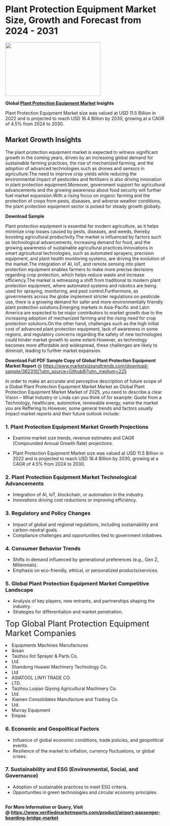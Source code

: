 <H1>Plant Protection Equipment Market Size, Growth and Forecast from 2024 - 2031</H1><img class="aligncenter size-medium wp-image-584254" src="https://thirdeyenews.in/wp-content/uploads/2024/09/Global-Market-Research-300x168.jpeg" alt="" width="300" height="168" /><p><strong>Global&nbsp;<a href="https://www.marketsizeandtrends.com/download-sample/362310/?utm_source=Github8j?utm_medium=225">Plant Protection Equipment Market</a> Insights</strong></p><p>Plant Protection Equipment Market size was valued at USD 11.5 Billion in 2022 and is projected to reach USD 16.4 Billion by 2030, growing at a CAGR of 4.5% from 2024 to 2030.</p><p><h2>Market Growth Insights</h2> <p>The plant protection equipment market is expected to witness significant growth in the coming years, driven by an increasing global demand for sustainable farming practices, the rise of mechanized farming, and the adoption of advanced technologies such as drones and sensors in agriculture.The need to improve crop yields while reducing the environmental impact of pesticides and fertilizers is also driving innovation in plant protection equipment.Moreover, government support for agricultural advancements and the growing awareness about food security will further fuel market expansion.With a rising focus on organic farming and the protection of crops from pests, diseases, and adverse weather conditions, the plant protection equipment sector is poised for steady growth globally.</p> <p><strong>Download Sample</strong></p> <p>Plant protection equipment is essential for modern agriculture, as it helps minimize crop losses caused by pests, diseases, and weeds, thereby boosting agricultural productivity.The market is influenced by factors such as technological advancements, increasing demand for food, and the growing awareness of sustainable agricultural practices.Innovations in smart agricultural technologies, such as automated sprayers, precision equipment, and plant health monitoring systems, are driving the evolution of the market.The integration of AI, IoT, and remote sensing into plant protection equipment enables farmers to make more precise decisions regarding crop protection, which helps reduce waste and increase efficiency.The market is witnessing a shift from traditional to modern plant protection equipment, where automated systems and robotics are being used for spraying, monitoring, and pest control.Furthermore, as governments across the globe implement stricter regulations on pesticide use, there is a growing demand for safer and more environmentally friendly plant protection solutions.Emerging markets in Asia-Pacific and Latin America are expected to be major contributors to market growth due to the increasing adoption of mechanized farming and the rising need for crop protection solutions.On the other hand, challenges such as the high initial cost of advanced plant protection equipment, lack of awareness in some regions, and regulatory concerns regarding the safety of new technologies could hinder market growth to some extent.However, as technology becomes more affordable and widespread, these challenges are likely to diminish, leading to further market expansion.</p> <p><span class=""><strong>Download Full PDF Sample Copy of Global Plant Protection Equipment Market Report</strong> @ <a href="https://www.marketsizeandtrends.com/download-sample/362310/?utm_source=Github8j?utm_medium=225" target="_blank">https://www.marketsizeandtrends.com/download-sample/362310/?utm_source=Github8j?utm_medium=225</a></span></p><p>In order to make an accurate and perceptive description of future scope of a Global&nbsp;Plant Protection Equipment Market Market as Global&nbsp;Plant Protection Equipment Market Market of 2025, you need to describe a clear Vision &ndash; What Industry or Linda can you think of for example: Quote from a Technology, healthcare, automotive, renewable energy, name the market you are Reffering to.However, some general trends and factors usually impact market reports and their future outlook include:</p><h3>1.&nbsp;<strong>Plant Protection Equipment Market Growth Projections</strong></h3><ul><li>Examine market size trends, revenue estimates and CAGR (Compounded Annual Growth Rate) projections.</li><li><p>Plant Protection Equipment Market size was valued at USD 11.5 Billion in 2022 and is projected to reach USD 16.4 Billion by 2030, growing at a CAGR of 4.5% from 2024 to 2030.</p></li></ul><h3>2.&nbsp;<strong>Plant Protection Equipment Market Technological Advancements</strong></h3><ul><li>Integration of AI, IoT, blockchain, or automation in the industry.</li><li>Innovations driving cost reductions or improving efficiency.</li></ul><h3>3.&nbsp;<strong>Regulatory and Policy Changes</strong></h3><ul><li>Impact of global and regional regulations, including sustainability and carbon-neutral goals.</li><li>Compliance challenges and opportunities tied to government initiatives.</li></ul><h3>4.&nbsp;<strong>Consumer Behavior Trends</strong></h3><ul><li>Shifts in demand influenced by generational preferences (e.g., Gen Z, Millennials).</li><li>Emphasis on eco-friendly, ethical, or personalized products/services.</li></ul><h3>5.&nbsp;<strong>Global Plant Protection Equipment Market Competitive Landscape</strong></h3><ul><li>Analysis of key players, new entrants, and partnerships shaping the industry.</li><li>Strategies for differentiation and market penetration.</li></ul><p data-pm-slice="1 1 []"><span style="color: inherit; font-family: inherit; font-size: 25px;">Top Global Plant Protection Equipment Market Companies</span></p><div class="" data-test-id=""><p><li>Equipments Machines Manufactures</li><li> Ikisan</li><li> Taizhou Ilot Sprayer & Parts Co.</li><li> Ltd.</li><li> Shandong Huawei Machinery Technology Co.</li><li> Ltd</li><li> ASIATOOL LINYI TRADE CO.</li><li> LTD.</li><li> Taizhou Luqiao Qiyong Agricultural Machinery Co.</li><li> Ltd.</li><li> Xiamen Consolidates Manufacture and Trading Co.</li><li> Ltd.</li><li> Murray Equipment</li><li> Empas</li></p></div><h3>6.&nbsp;<strong>Economic and Geopolitical Factors</strong></h3><ul><li>Influence of global economic conditions, trade policies, and geopolitical events.</li><li>Resilience of the market to inflation, currency fluctuations, or global crises.</li></ul><h3>7.&nbsp;<strong>Sustainability and ESG (Environmental, Social, and Governance)</strong></h3><ul><li>Adoption of sustainable practices to meet ESG criteria.</li><li>Opportunities in green technologies and circular economy principles.</li></ul><h2><strong style="font-size: 14px;">For More Information or Query, Visit @&nbsp;</strong><a style="background-color: #ffffff; font-size: 14px;" href="https://www.marketsizeandtrends.com/report/plant-protection-equipment-market/" target="_blank">https://www.verifiedmarketreports.com/product/airport-passenger-boarding-bridge-market</a></h2>